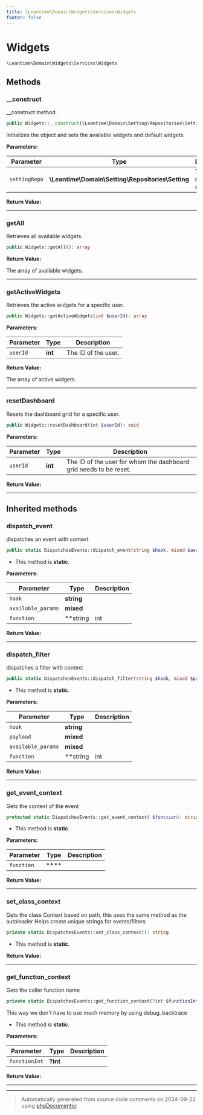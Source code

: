 ```yaml
---
title: \Leantime\Domain\Widgets\Services\Widgets
footer: false
---
```


# Widgets




`\Leantime\Domain\Widgets\Services\Widgets`




## Methods

### __construct

__construct method.

```php
public Widgets::__construct(\Leantime\Domain\Setting\Repositories\Setting $settingRepo): void
```

Initializes the object and sets the available widgets and default widgets.






**Parameters:**

| Parameter | Type | Description |
|-----------|------|-------------|
| `settingRepo` | **\Leantime\Domain\Setting\Repositories\Setting** | The Setting repository object |


**Return Value:**





---
### getAll

Retrieves all available widgets.

```php
public Widgets::getAll(): array
```









**Return Value:**

The array of available widgets.



---
### getActiveWidgets

Retrieves the active widgets for a specific user.

```php
public Widgets::getActiveWidgets(int $userId): array
```








**Parameters:**

| Parameter | Type | Description |
|-----------|------|-------------|
| `userId` | **int** | The ID of the user. |


**Return Value:**

The array of active widgets.



---
### resetDashboard

Resets the dashboard grid for a specific user.

```php
public Widgets::resetDashboard(int $userId): void
```








**Parameters:**

| Parameter | Type | Description |
|-----------|------|-------------|
| `userId` | **int** | The ID of the user for whom the dashboard grid needs to be reset. |


**Return Value:**





---


## Inherited methods

### dispatch_event

dispatches an event with context

```php
public static DispatchesEvents::dispatch_event(string $hook, mixed $available_params = [], string|int|null $function = null): void
```



* This method is **static**.




**Parameters:**

| Parameter | Type | Description |
|-----------|------|-------------|
| `hook` | **string** |  |
| `available_params` | **mixed** |  |
| `function` | **string|int|null** |  |


**Return Value:**





---
### dispatch_filter

dispatches a filter with context

```php
public static DispatchesEvents::dispatch_filter(string $hook, mixed $payload, mixed $available_params = [], string|int|null $function = null): mixed
```



* This method is **static**.




**Parameters:**

| Parameter | Type | Description |
|-----------|------|-------------|
| `hook` | **string** |  |
| `payload` | **mixed** |  |
| `available_params` | **mixed** |  |
| `function` | **string|int|null** |  |


**Return Value:**





---
### get_event_context

Gets the context of the event

```php
protected static DispatchesEvents::get_event_context( $function): string
```



* This method is **static**.




**Parameters:**

| Parameter | Type | Description |
|-----------|------|-------------|
| `function` | **** |  |


**Return Value:**





---
### set_class_context

Gets the class Context based on path, this uses the same method as the autoloader
Helps create unique strings for events/filters

```php
private static DispatchesEvents::set_class_context(): string
```



* This method is **static**.





**Return Value:**





---
### get_function_context

Gets the caller function name

```php
private static DispatchesEvents::get_function_context(?int $functionInt = null): string
```

This way we don't have to use much memory by using debug_backtrace

* This method is **static**.




**Parameters:**

| Parameter | Type | Description |
|-----------|------|-------------|
| `functionInt` | **?int** |  |


**Return Value:**





---


---
> Automatically generated from source code comments on 2024-09-22 using [phpDocumentor](http://www.phpdoc.org/)
